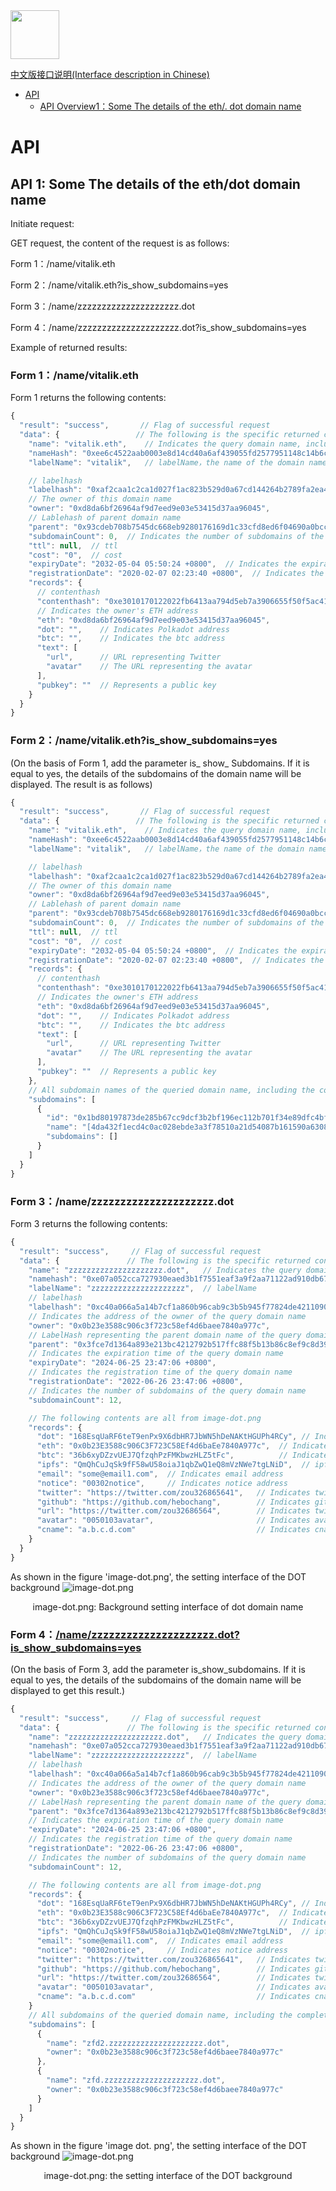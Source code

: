 <img src="https://camo.githubusercontent.com/9e5a57075a5bb3bab4d34b1c3eed3009973bc15ddb6f168c7fbf475d8f0e967f/68747470733a2f2f64617964617975703636362e6574682e64646e732e736f2f697066732f516d586d64535152506d684d666870487a6831585a356955617236447951723844624a753734384b75756f727475" width="78" height="78" />
<!-- TOC depthFrom:1 depthTo:6 withLinks:1 orderedList:0 -->

[中文版接口说明(Interface description in Chinese)](https://github.com/ddns-so/docs/blob/main/README-CHINESE.md)

- [API](https://github.com/ddns-so/docs#api接口)
	- [API Overview1：Some The details of the eth/. dot domain name](https://github.com/ddns-so/docs#api-overview1-some-the-details-of-the-ethdot-domain-name)

<!-- /TOC -->

# API

## API 1: Some The details of the eth/dot domain name

Initiate request:

GET request, the content of the request is as follows:

Form 1：/name/vitalik.eth

Form 2：/name/vitalik.eth?is_show_subdomains=yes

Form 3：/name/zzzzzzzzzzzzzzzzzzzzz.dot

Form 4：/name/zzzzzzzzzzzzzzzzzzzzz.dot?is_show_subdomains=yes


Example of returned results:

### Form 1：/name/vitalik.eth

Form 1 returns the following contents:

```jsx
{
  "result": "success",       // Flag of successful request
  "data": {                 // The following is the specific returned content
    "name": "vitalik.eth",    // Indicates the query domain name, including .eth
    "nameHash": "0xee6c4522aab0003e8d14cd40a6af439055fd2577951148c14b6cea9a53475835",           // nameHash
    "labelName": "vitalik",   // labelName，the name of the domain name, excluding .eth

    // labelhash
    "labelhash": "0xaf2caa1c2ca1d027f1ac823b529d0a67cd144264b2789fa2ea4d63a67c7103cc",
    // The owner of this domain name
    "owner": "0xd8da6bf26964af9d7eed9e03e53415d37aa96045",
    // Lablehash of parent domain name
    "parent": "0x93cdeb708b7545dc668eb9280176169d1c33cfd8ed6f04690a0bcc88a93fc4ae",
    "subdomainCount": 0,  // Indicates the number of subdomains of the query domain name
    "ttl": null,  // ttl
    "cost": "0",  // cost
    "expiryDate": "2032-05-04 05:50:24 +0800",  // Indicates the expiration time of the query domain name
    "registrationDate": "2020-02-07 02:23:40 +0800",  // Indicates the registration time of the query domain name
    "records": {
      // contenthash
      "contenthash": "0xe3010170122022fb6413aa794d5eb7a3906655f50f5ac41cbdd7933bc277f7192c9e2177c792",
      // Indicates the owner's ETH address
      "eth": "0xd8da6bf26964af9d7eed9e03e53415d37aa96045",
      "dot": "",    // Indicates Polkadot address
      "btc": "",    // Indicates the btc address
      "text": [
        "url",      // URL representing Twitter
        "avatar"    // The URL representing the avatar
      ],
      "pubkey": ""  // Represents a public key
    }
  }
}
```

### Form 2：/name/vitalik.eth?is_show_subdomains=yes

(On the basis of Form 1, add the parameter is_ show_ Subdomains. If it is equal to yes, the details of the subdomains of the domain name will be displayed. The result is as follows)

```jsx
{
  "result": "success",       // Flag of successful request
  "data": {                 // The following is the specific returned content
    "name": "vitalik.eth",    // Indicates the query domain name, including .eth
    "nameHash": "0xee6c4522aab0003e8d14cd40a6af439055fd2577951148c14b6cea9a53475835",           // nameHash
    "labelName": "vitalik",   // labelName，the name of the domain name, excluding .eth

    // labelhash
    "labelhash": "0xaf2caa1c2ca1d027f1ac823b529d0a67cd144264b2789fa2ea4d63a67c7103cc",
    // The owner of this domain name
    "owner": "0xd8da6bf26964af9d7eed9e03e53415d37aa96045",
    // Lablehash of parent domain name
    "parent": "0x93cdeb708b7545dc668eb9280176169d1c33cfd8ed6f04690a0bcc88a93fc4ae",
    "subdomainCount": 0,  // Indicates the number of subdomains of the query domain name
    "ttl": null,  // ttl
    "cost": "0",  // cost
    "expiryDate": "2032-05-04 05:50:24 +0800",  // Indicates the expiration time of the query domain name
    "registrationDate": "2020-02-07 02:23:40 +0800",  // Indicates the registration time of the query domain name
    "records": {
      // contenthash
      "contenthash": "0xe3010170122022fb6413aa794d5eb7a3906655f50f5ac41cbdd7933bc277f7192c9e2177c792",
      // Indicates the owner's ETH address
      "eth": "0xd8da6bf26964af9d7eed9e03e53415d37aa96045",
      "dot": "",    // Indicates Polkadot address
      "btc": "",    // Indicates the btc address
      "text": [
        "url",      // URL representing Twitter
        "avatar"    // The URL representing the avatar
      ],
      "pubkey": ""  // Represents a public key
    },
    // All subdomain names of the queried domain name, including the complete domain name, ID and sub domain name of each sub domain name
    "subdomains": [
      {
        "id": "0x1bd80197873de285b67cc9dcf3b2bf196ec112b701f34e89dfc4bfc9fb17b0b2",
        "name": "[4da432f1ecd4c0ac028ebde3a3f78510a21d54087b161590a63080d33b702b8d].[68562fc74af4dcfac633a803c2f57c2b826827b47f797b6ab4e468dc8607b5d0].[4f5b812789fc606be1b3b16908db13fc7a9adf7ca72641f84d75b47069d3d7f0]",
        "subdomains": []
      }
    ]
  }
}
```

### Form 3：/name/zzzzzzzzzzzzzzzzzzzzz.dot

Form 3 returns the following contents:

```jsx
{
  "result": "success",     // Flag of successful request
  "data": {               // The following is the specific returned content
    "name": "zzzzzzzzzzzzzzzzzzzzz.dot",   // Indicates the query domain name, including .dot
    "namehash": "0xe07a052cca727930eaed3b1f7551eaf3a9f2aa71122ad910db6776dd1aeb4681",         // nameHash
    "labelName": "zzzzzzzzzzzzzzzzzzzzz",  // labelName
    // labelhash
    "labelhash": "0xc40a066a5a14b7cf1a860b96cab9c3b5b945f77824de421109012bed498c151b",
    // Indicates the address of the owner of the query domain name
    "owner": "0x0b23e3588c906c3f723c58ef4d6baee7840a977c",
    // LabelHash representing the parent domain name of the query domain name
    "parent": "0x3fce7d1364a893e213bc4212792b517ffc88f5b13b86c8ef9c8d390c3a1370ce",
    // Indicates the expiration time of the query domain name
    "expiryDate": "2024-06-25 23:47:06 +0800",
    // Indicates the registration time of the query domain name
    "registrationDate": "2022-06-26 23:47:06 +0800",
    // Indicates the number of subdomains of the query domain name
    "subdomainCount": 12,

    // The following contents are all from image-dot.png
    "records": {
      "dot": "168EsqUaRF6teT9enPx9X6dbHR7JbWN5hDeNAKtHGUPh4RCy", // Indicates polkadot address
      "eth": "0x0b23E3588c906C3F723C58Ef4d6baEe7840A977c",  // Indicates eth address
      "btc": "36b6xyDZzvUEJ7QfzqhPzFMKbwzHLZ5tFc",          // Indicates btc address
      "ipfs": "QmQhCuJqSk9fF58wU58oiaJ1qbZwQ1eQ8mVzNWe7tgLNiD",  // ipfs
      "email": "some@email1.com",  // Indicates email address
      "notice": "00302notice",     // Indicates notice address
      "twitter": "https://twitter.com/zou326865641",   // Indicates twitter address
      "github": "https://github.com/hebochang",        // Indicates github address
      "url": "https://twitter.com/zou32686564",        // Indicates twitter url
      "avatar": "0050103avatar",                       // Indicates avatar address
      "cname": "a.b.c.d.com"                           // Indicates cname address
    }
  }
}
```
As shown in the figure 'image-dot.png', the setting interface of the DOT background
![image-dot.png](./image-dot.png)
<center>image-dot.png: Background setting interface of dot domain name</center>

### Form 4：[/name/zzzzzzzzzzzzzzzzzzzzz.dot?is_show_subdomains=yes](/name/zzzzzzzzzzzzzzzzzzzzz.dot?is_show_subdomains=yes)

(On the basis of Form 3, add the parameter is_show_subdomains. If it is equal to yes, the details of the subdomains of the domain name will be displayed to get this result.)

```jsx
{
  "result": "success",     // Flag of successful request
  "data": {               // The following is the specific returned content
    "name": "zzzzzzzzzzzzzzzzzzzzz.dot",   // Indicates the query domain name, including .dot
    "namehash": "0xe07a052cca727930eaed3b1f7551eaf3a9f2aa71122ad910db6776dd1aeb4681",         // nameHash
    "labelName": "zzzzzzzzzzzzzzzzzzzzz",  // labelName
    // labelhash
    "labelhash": "0xc40a066a5a14b7cf1a860b96cab9c3b5b945f77824de421109012bed498c151b",
    // Indicates the address of the owner of the query domain name
    "owner": "0x0b23e3588c906c3f723c58ef4d6baee7840a977c",
    // LabelHash representing the parent domain name of the query domain name
    "parent": "0x3fce7d1364a893e213bc4212792b517ffc88f5b13b86c8ef9c8d390c3a1370ce",
    // Indicates the expiration time of the query domain name
    "expiryDate": "2024-06-25 23:47:06 +0800",
    // Indicates the registration time of the query domain name
    "registrationDate": "2022-06-26 23:47:06 +0800",
    // Indicates the number of subdomains of the query domain name
    "subdomainCount": 12,

    // The following contents are all from image-dot.png
    "records": {
      "dot": "168EsqUaRF6teT9enPx9X6dbHR7JbWN5hDeNAKtHGUPh4RCy", // Indicates polkadot address
      "eth": "0x0b23E3588c906C3F723C58Ef4d6baEe7840A977c",  // Indicates eth address
      "btc": "36b6xyDZzvUEJ7QfzqhPzFMKbwzHLZ5tFc",          // Indicates btc address
      "ipfs": "QmQhCuJqSk9fF58wU58oiaJ1qbZwQ1eQ8mVzNWe7tgLNiD",  // ipfs
      "email": "some@email1.com",  // Indicates email address
      "notice": "00302notice",     // Indicates notice address
      "twitter": "https://twitter.com/zou326865641",   // Indicates twitter address
      "github": "https://github.com/hebochang",        // Indicates github address
      "url": "https://twitter.com/zou32686564",        // Indicates twitter url
      "avatar": "0050103avatar",                       // Indicates avatar address
      "cname": "a.b.c.d.com"                           // Indicates cname address
    }
    // All subdomains of the queried domain name, including the complete domain name and the owner's address of each subdomain name
    "subdomains": [
      {
        "name": "zfd2.zzzzzzzzzzzzzzzzzzzzz.dot",
        "owner": "0x0b23e3588c906c3f723c58ef4d6baee7840a977c"
      },
      {
        "name": "zfd.zzzzzzzzzzzzzzzzzzzzz.dot",
        "owner": "0x0b23e3588c906c3f723c58ef4d6baee7840a977c"
      }
    ]
  }
}
```

As shown in the figure 'image dot. png', the setting interface of the DOT background
![image-dot.png](./image-dot.png)
<center>image-dot.png: the setting interface of the DOT background</center>
